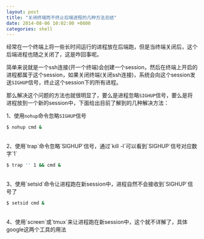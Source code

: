 ```yaml
---
layout: post
title: "关闭终端而不终止后端进程的几种方法总结"
date: 2014-08-06 10:02:00 +0800
categories: shell
---
```



经常在一个终端上将一些长时间运行的进程放在后端跑，但是当终端关闭后，这个后端进程也随之关闭了，这是咋回事呢。

简单来说就是一个ssh连接(开一个终端)会创建一个session，然后在终端上开启的进程都属于这个session，如果关闭终端(关闭ssh连接)，系统会向这个session发送`SIGHUP`信号，终止这个session下的所有进程。

那么解决这个问题的方法也就很明显了，要么是进程忽略`SIGHUP`信号，要么是将进程放到一个新的session中，下面给出目前了解到的几种解决方法：

1、使用`nohup`命令忽略`SIGHUP`信号

```bash
$ nohup cmd & 
```

<br />
2、使用`trap`命令忽略`SIGHUP`信号，通过`kill -l`可以看到`SIGHUP`信号对应数字`1`

```bash
$ trap '' 1 && cmd &
```

<br />
3、使用`setsid`命令让进程跑在新session中，进程自然不会接收到`SIGHUP`信号了

```bash
$ setsid cmd &
```

<br />
4、使用`screen`或`tmux`来让进程跑在新session中，这个就不详解了，具体google这两个工具的用法

